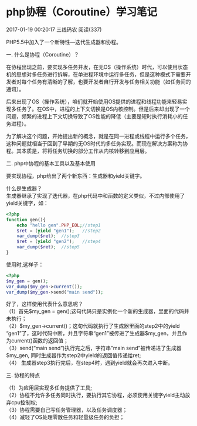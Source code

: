 # php协程（Coroutine）学习笔记

2017-01-19 00:20:17 三线码农 阅读(337)

PHP5.5中加入了一个新特性—迭代生成器和协程。

一. 什么是协程（Coroutine）？ 

在协程出现之前，要实现多任务并发，在无OS（操作系统）时代，可以使用状态机的思想对多任务进行拆解，在单进程环境中运行多任务，但是这种模式下需要开发者对每个任务有清晰的了解，也要开发者自行开发与任务相关功能（如任务间的通讯）。

后来出现了OS（操作系统），咱们就开始使用OS提供的进程和线程功能来轻易实现多任务了。在OS中，进程的上下文切换是OS内核控制。但是后来却出现了一个问题，频繁的进程上下文切换导致了OS性能的降低（主要是短时执行消耗小的任务进程）。

为了解决这个问题，开始提出新的概念，就是在同一进程或线程中运行多个任务，这种问题就相当于回到了早期的无OS时代的多任务实现。而现在解决方案称为协程。其本质是，将将任务切换的部分工作从内核转移到应用层。

二. php中协程的基本工具以及基本使用 

要实现协程，php给出了两个新东西：生成器和yield关键字。

什么是生成器？   
生成器继承了实现了迭代器，在php代码中和函数的定义类似，不过内部使用了yield关键字，如： 

```php
<?php
function gen(){
    echo "hello gen".PHP_EOL;//step1
    $ret = (yield "gen1");   //step2
    var_dump($ret);  //step3
    $ret = (yield "gen2");   //step4
    var_dump($ret);  //step5
}
```

使用时,这样子：

```php
<?php
$my_gen = gen();
var_dump($my_gen->current());
var_dump($my_gen->send("main send"));
```

好了，这样使用代表什么意思呢？   
（1）首先$my_gen = gen();这句代码只是实例化一个新的生成器，里面的代码并未执行；   
（2）\$my_gen->current()；这句代码就执行了生成器里面的step2中的yield “gen1”了，这时代码中断，并且字符串“gen1”被传进了生成器\$my_gen，并且作为current()函数的返回值；   
（3）send(“main send”)执行完之后，字符串”main send”被传递进了生成器\$my_gen, 同时生成器作为step2中yield的返回值传递给ret;   
（4） 生成器step3执行完后，在step4时，遇到yield就会再次进入中断。

三. 协程的特点 

（1）为应用层实现多任务提供了工具;   
（2）协程不允许多任务同时执行，要执行其它协程，必须使用关键字yield主动放弃cpu控制权;   
（3）协程需要自己写任务管理器，以及任务调度器；   
（4）减轻了OS处理零散任务和轻量级任务的负担；

